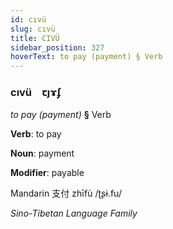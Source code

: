 ```yaml
---
id: cıvü
slug: cıvü
title: CIVÜ
sidebar_position: 327
hoverText: to pay (payment) § Verb
---
```


### cıvü&emsp;<span kind="abugida">ꞇȷɤʄ</span>

*to pay (payment)* **§** Verb

**Verb**: to pay

**Noun**: payment

**Modifier**: payable

Mandarin 支付 zhīfù /ʈʂɨ.fu/

*Sino-Tibetan Language Family*